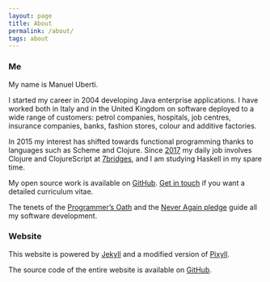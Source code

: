```yaml
---
layout: page
title: About
permalink: /about/
tags: about
---
```


### Me

My name is Manuel Uberti.

I started my career in 2004 developing Java enterprise applications. I have
worked both in Italy and in the United Kingdom on software deployed to a wide
range of customers: petrol companies, hospitals, job centres, insurance
companies, banks, fashion stores, colour and additive factories.

In 2015 my interest has shifted towards functional programming thanks to
languages such as Scheme and Clojure. Since
[2017](https://manuel-uberti.github.io/programming/2017/03/12/anewjob/) my daily
job involves Clojure and ClojureScript at [7bridges](https://7bridges.eu/), and
I am studying Haskell in my spare time.

My open source work is available on
[GitHub](https://github.com/manuel-uberti). [Get in
touch](https://manuel-uberti.github.io/contact/) if you want a detailed
curriculum vitae.

The tenets of the
[Programmer’s Oath](https://github.com/Widdershin/programmers-oath) and the
[Never Again pledge](https://neveragain.tech) guide all my software development.

### Website

This website is powered by [Jekyll](https://jekyllrb.com/) and a modified
version of [Pixyll](http://pixyll.com/).

The source code of the entire website is available on
[GitHub](https://github.com/manuel-uberti/manuel-uberti.github.io).
